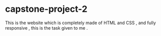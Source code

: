 # capstone-project-2
This is the website which is completely  made of HTML and CSS , and fully responsive , this is the task given to me .
